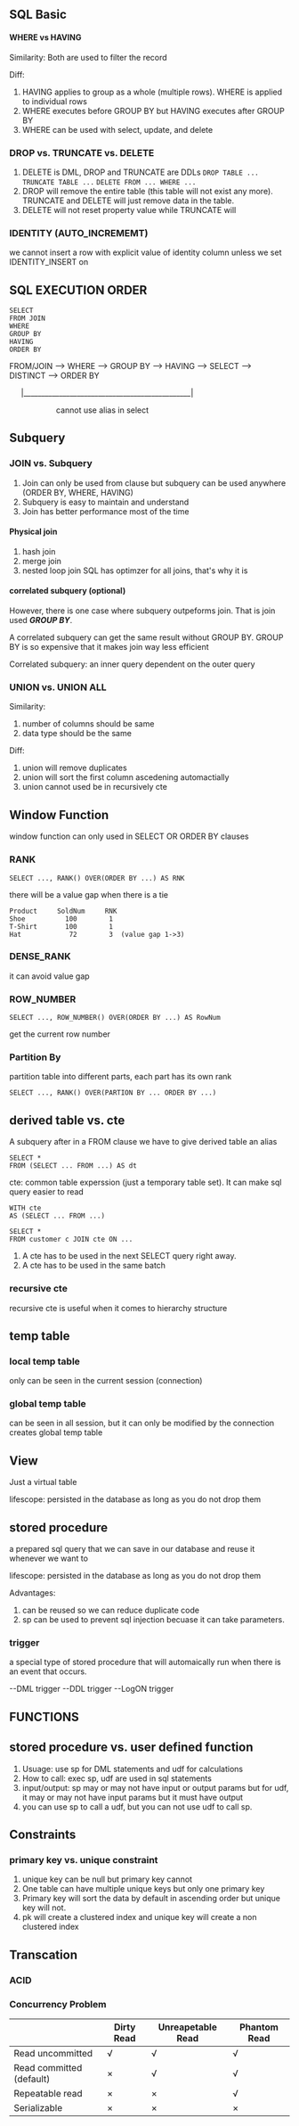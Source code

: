 ## SQL Basic

#### WHERE vs HAVING
Similarity: Both are used to filter the record

Diff:

1. HAVING applies to group as a whole (multiple rows). WHERE is applied to individual rows 
2. WHERE executes before GROUP BY but HAVING executes after GROUP BY
3. WHERE can be used with select, update, and delete

### DROP vs. TRUNCATE vs. DELETE
1. DELETE is DML, DROP and TRUNCATE are DDLs
    `DROP TABLE ...`
    `TRUNCATE TABLE ...`
    `DELETE FROM ... WHERE ...`
2. DROP will remove the entire table (this table will not exist any more). TRUNCATE and DELETE will just remove data in the table.
3. DELETE will not reset property value while TRUNCATE will


### IDENTITY (AUTO_INCREMEMT)
we cannot insert a row with explicit value of identity column unless we set IDENTITY_INSERT on

## SQL EXECUTION ORDER

    SELECT
    FROM JOIN
    WHERE
    GROUP BY
    HAVING
    ORDER BY

FROM/JOIN --> WHERE --> GROUP BY --> HAVING --> SELECT --> DISTINCT --> ORDER BY

&ensp;&ensp;&ensp;|_______________________________________________|


&ensp;&ensp;&ensp;&ensp;&ensp;&ensp;&ensp;&ensp;&ensp;&ensp;&ensp;&ensp;cannot use alias in select

## Subquery
### JOIN vs. Subquery
1. Join can only be used from clause but subquery can be used anywhere (ORDER BY, WHERE, HAVING)
2. Subquery is easy to maintain and understand
3. Join has better performance most of the time

#### Physical join
1. hash join
2. merge join
3. nested loop join
SQL has optimzer for all joins, that's why it is 

#### correlated subquery (optional)
However, there is one case where subquery outpeforms join. That is join used ***GROUP BY***. 

A correlated subquery can get the same result without GROUP BY. GROUP BY is so expensive that it makes join way less efficient

Correlated subquery: an inner query dependent on the outer query


### UNION vs. UNION ALL
Similarity:
1. number of columns should be same
2. data type should be the same

Diff:
1. union will remove duplicates
2. union will sort the first column ascedening automactially
3. union cannot used be in recursively cte


## Window Function

window function can only used in SELECT OR ORDER BY clauses

### RANK
    SELECT ..., RANK() OVER(ORDER BY ...) AS RNK

there will be a value gap when there is a tie

    Product     SoldNum     RNK
    Shoe          100        1
    T-Shirt       100        1
    Hat            72        3  (value gap 1->3)

### DENSE_RANK
it can avoid value gap

### ROW_NUMBER
    SELECT ..., ROW_NUMBER() OVER(ORDER BY ...) AS RowNum

get the current row number

### Partition By
partition table into different parts, each part has its own rank

    SELECT ..., RANK() OVER(PARTION BY ... ORDER BY ...)


## derived table vs. cte
A subquery after in a FROM clause we have to give derived table an alias
    
    SELECT *
    FROM (SELECT ... FROM ...) AS dt

cte: common table experssion (just a temporary table set). It can make sql query easier to read
    
    WITH cte
    AS (SELECT ... FROM ...)

    SELECT * 
    FROM customer c JOIN cte ON ... 

1. A cte has to be used in the next SELECT query right away. 
2. A cte has to be used in the same batch

### recursive cte
recursive cte is useful when it comes to hierarchy structure



## temp table

### local temp table
only can be seen in the current session (connection)

### global temp table
can be seen in all session, but it can only be modified by the connection creates global temp table


## View
Just a virtual table

lifescope: persisted in the database as long as you do not drop them



## stored procedure
a prepared sql query that we can save in our database and reuse it whenever we want to

lifescope: persisted in the database as long as you do not drop them

Advantages:
1. can be reused so we can reduce duplicate code
2. sp can be used to prevent sql injection becuase it can take parameters.


### trigger
a special type of stored procedure that will automaically run when there is an event that occurs. 

--DML trigger
--DDL trigger
--LogON trigger




## FUNCTIONS


## stored procedure vs. user defined function
1. Usuage: use sp for DML statements and udf for calculations
2. How to call: exec sp, udf are used in sql statements
3. input/output: sp may or may not have input or output params but for udf, it may or may not have input params but it must have output 
4. you can use sp to call a udf, but you can not use udf to call sp.


## Constraints

### primary key vs. unique constraint
1. unique key can be null but primary key cannot
2. One table can have multiple unique keys but only one primary key
3. Primary key will sort the data by default in ascending order but unique key will not. 
4. pk will create a clustered index and unique key will create a non clustered index


## Transcation

### ACID


### Concurrency Problem

|        |    Dirty Read   |   Unreapetable Read     |  Phantom Read      |
|  ----  | ----  |  ----  | ----  | 
|  Read uncommitted  | √  |  √  | √  |
|  Read committed (default) | ×  |  √  | √  |
|  Repeatable read  | ×  |  ×  | √  |
|  Serializable  | × |  ×  | ×  | 